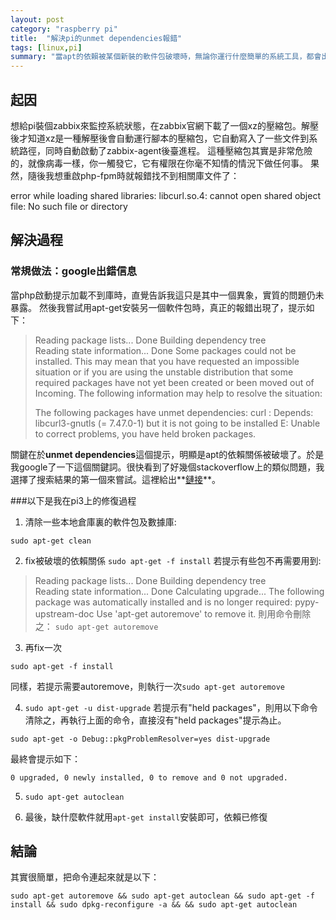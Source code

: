 ```yaml
---
layout: post
category: "raspberry pi"
title:  "解決pi的unmet dependencies報錯"
tags: [linux,pi]
summary: "當apt的依賴被某個新裝的軟件包破壞時，無論你運行什麼簡單的系統工具，都會出現類似找不到lib或存在unmet dependencies之類的報錯"
---
```

## 起因
想給pi裝個zabbix來監控系統狀態，在zabbix官網下載了一個xz的壓縮包。解壓後才知道xz是一種解壓後會自動運行腳本的壓縮包，它自動寫入了一些文件到系統路徑，同時自動啟動了zabbix-agent後臺進程。
這種壓縮包其實是非常危險的，就像病毒一樣，你一觸發它，它有權限在你毫不知情的情況下做任何事。
果然，隨後我想重啟php-fpm時就報錯找不到相關庫文件了：
>
error while loading shared libraries: libcurl.so.4: cannot open shared object file: No such file or directory

## 解決過程
### 常規做法：google出錯信息
當php啟動提示加載不到庫時，直覺告訴我這只是其中一個異象，實質的問題仍未暴露。
然後我嘗試用apt-get安裝另一個軟件包時，真正的報錯出現了，提示如下：

>Reading package lists... Done
>Building dependency tree       
>Reading state information... Done
>Some packages could not be installed. This may mean that you have
>requested an impossible situation or if you are using the unstable
>distribution that some required packages have not yet been created
>or been moved out of Incoming.
>The following information may help to resolve the situation:
>
>The following packages have unmet dependencies:
> curl : Depends: libcurl3-gnutls (= 7.47.0-1) but it is not going to be installed
> E: Unable to correct problems, you have held broken packages.

關鍵在於**unmet dependencies**這個提示，明顯是apt的依賴關係被破壞了。於是我google了一下這個關鍵詞。很快看到了好幾個stackoverflow上的類似問題，我選擇了搜索結果的第一個來嘗試。這裡給出**[鏈接](https://askubuntu.com/questions/140246/how-do-i-resolve-unmet-dependencies-after-adding-a-ppa)**。

###以下是我在pi3上的修復過程

1. 清除一些本地倉庫裏的軟件包及數據庫: 
```
sudo apt-get clean
```

2. fix被破壞的依賴關係 ``` sudo apt-get -f install ```
若提示有些包不再需要用到:
>Reading package lists... Done
>Building dependency tree       
>Reading state information... Done
>Calculating upgrade... The following package was automatically installed and is no longer required:
>  pypy-upstream-doc
>Use 'apt-get autoremove' to remove it.
則用命令刪除之： `sudo apt-get autoremove`

3. 再fix一次
```
sudo apt-get -f install
```
同樣，若提示需要autoremove，則執行一次```sudo apt-get autoremove```

4.  ``` sudo apt-get -u dist-upgrade ``` 
若提示有"held packages"，則用以下命令清除之，再執行上面的命令，直接沒有"held packages"提示為止。
```
sudo apt-get -o Debug::pkgProblemResolver=yes dist-upgrade
```
最終會提示如下：
```
0 upgraded, 0 newly installed, 0 to remove and 0 not upgraded.
```

5.  ``` sudo apt-get autoclean ```

6. 最後，缺什麼軟件就用```apt-get install```安裝即可，依賴已修復

## 結論

其實很簡單，把命令連起來就是以下：

```
sudo apt-get autoremove && sudo apt-get autoclean && sudo apt-get -f install && sudo dpkg-reconfigure -a && && sudo apt-get autoclean
```
